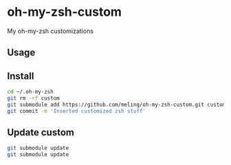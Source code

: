 oh-my-zsh-custom
================

My oh-my-zsh customizations

Usage
-----

## Install

```sh
cd ~/.oh-my-zsh
git rm -rf custom
git submodule add https://github.com/meling/oh-my-zsh-custom.git custom
git commit -m 'Inserted customized zsh stuff'
```

## Update custom
```sh
git submodule update
git submodule update
```

